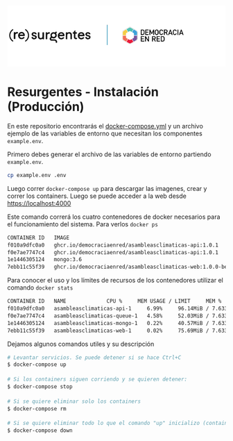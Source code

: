 ![Header](header-doc.png)


# Resurgentes - Instalación (Producción)

En este repositorio encontrarás el [docker-compose.yml](docker-compose.yml) y un archivo ejemplo de las variables de entorno que necesitan los componentes `example.env`. 

Primero debes generar el archivo de las variables de entorno partiendo `example.env`.

```bash
cp example.env .env
```

Luego correr `docker-compose up` para descargar las imagenes, crear y correr los containers. Luego se puede acceder a la web desde [https://localhost:4000](https://localhost:4000)

Este comando correrá los cuatro contenedores de docker necesarios para el funcionamiento del sistema. Para verlos `docker ps`

```bash
CONTAINER ID   IMAGE                                                            COMMAND                  CREATED              STATUS         PORTS                                           NAMES
f010a9dfc0a0   ghcr.io/democraciaenred/asambleasclimaticas-api:1.0.1            "docker-entrypoint.s…"   About a minute ago   Up 8 seconds   0.0.0.0:3000->3000/tcp, :::3000->3000/tcp       asambleasclimaticas-api-1
f0e7ae7747c4   ghcr.io/democraciaenred/asambleasclimaticas-api:1.0.1            "docker-entrypoint.s…"   About a minute ago   Up 8 seconds   0.0.0.0:5000->3000/tcp, :::5000->3000/tcp       asambleasclimaticas-queue-1
1e1446305124   mongo:3.6                                                        "docker-entrypoint.s…"   About a minute ago   Up 8 seconds   0.0.0.0:27017->27017/tcp, :::27017->27017/tcp   asambleasclimaticas-mongo-1
7ebb11c55f39   ghcr.io/democraciaenred/asambleasclimaticas-web:1.0.0-beta11.4   "docker-entrypoint.s…"   About a minute ago   Up 8 seconds   0.0.0.0:4000->4000/tcp, :::4000->4000/tcp       asambleasclimaticas-web-1

```
Para conocer el uso y los límites de recursos de los contenedores utilizar el comando `docker stats`

```bash
CONTAINER ID   NAME             CPU %     MEM USAGE / LIMIT     MEM %     NET I/O       BLOCK I/O         PIDS
f010a9dfc0a0   asambleasclimaticas-api-1     6.99%     96.14MiB / 7.633GiB   1.23%     5.64kB / 0B   0B / 4.1kB        22
f0e7ae7747c4   asambleasclimaticas-queue-1   4.58%     52.03MiB / 7.633GiB   0.67%     5.64kB / 0B   0B / 4.1kB        22
1e1446305124   asambleasclimaticas-mongo-1   0.22%     40.57MiB / 7.633GiB   0.52%     5.64kB / 0B   24.6kB / 53.2kB   24
7ebb11c55f39   asambleasclimaticas-web-1     0.02%     75.69MiB / 7.633GiB   0.97%     5.81kB / 0B   0B / 4.1kB        22
```


Dejamos algunos comandos utiles y su descripción

```bash
# Levantar servicios. Se puede detener si se hace Ctrl+C
$ docker-compose up

# Si los containers siguen corriendo y se quieren detener:
$ docker-compose stop

# Si se quiere eliminar solo los containers
$ docker-compose rm

# Si se quiere eliminar todo lo que el comando "up" inicializo (containers, volumenes, imagenes, etc)
$ docker-compose down
```

